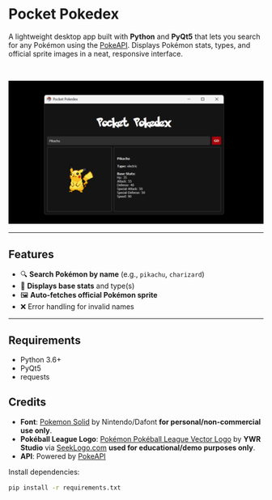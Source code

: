 # Pocket Pokedex

A lightweight desktop app built with **Python** and **PyQt5** that lets you search for any Pokémon using the [PokeAPI](https://pokeapi.co/). Displays Pokémon stats, types, and official sprite images in a neat, responsive interface.

<br>

![Demo](demo.gif)

---

## Features

- 🔍 **Search Pokémon by name** (e.g., `pikachu`, `charizard`)
- 🧬 **Displays base stats** and type(s)
- 🖼️ **Auto-fetches official Pokémon sprite**
- ❌ Error handling for invalid names

---

## Requirements

- Python 3.6+
- PyQt5
- requests

## Credits
- **Font**: [Pokemon Solid](https://www.dafont.com/pokemon.font) by Nintendo/Dafont **for personal/non-commercial use only**.
- **Pokéball League Logo**: [Pokémon Pokéball League Vector Logo](https://seeklogo.com/vector-logo/524672/pokemon-pokeball-legue) by **YWR Studio** via [SeekLogo.com](https://seeklogo.com/) **used for educational/demo purposes only**.
- **API**: Powered by [PokeAPI](https://pokeapi.co/)


Install dependencies:
```bash
pip install -r requirements.txt



